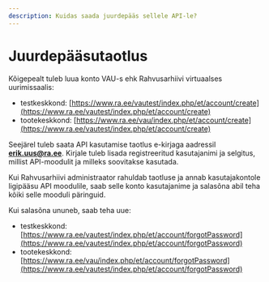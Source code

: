 ```yaml
---
description: Kuidas saada juurdepääs sellele API-le?
---
```


# Juurdepääsutaotlus

Kõigepealt tuleb luua konto VAU-s ehk Rahvusarhiivi virtuaalses uurimissaalis:

* testkeskkond: [https://www.ra.ee/vautest/index.php/et/account/create](https://www.ra.ee/vautest/index.php/et/account/create)
* tootekeskkond: [https://www.ra.ee/vau/index.php/et/account/create](https://www.ra.ee/vautest/index.php/et/account/create)

Seejärel tuleb saata API kasutamise taotlus e-kirjaga aadressil **erik.uus@ra.ee**. Kirjale tuleb lisada registreeritud kasutajanimi ja selgitus, millist API-moodulit ja milleks soovitakse kasutada.&#x20;

Kui Rahvusarhiivi administraator rahuldab taotluse ja annab kasutajakontole ligipääsu API moodulile, saab selle konto kasutajanime ja salasõna abil teha kõiki selle mooduli päringuid.&#x20;

Kui salasõna ununeb, saab teha uue:

* testkeskkond: [https://www.ra.ee/vautest/index.php/et/account/forgotPassword](https://www.ra.ee/vautest/index.php/et/account/forgotPassword)
* tootekeskkond: [https://www.ra.ee/vau/index.php/et/account/forgotPassword](https://www.ra.ee/vautest/index.php/et/account/forgotPassword)
